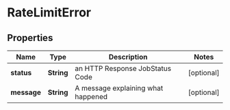 

# RateLimitError


## Properties

Name | Type | Description | Notes
------------ | ------------- | ------------- | -------------
**status** | **String** | an HTTP Response JobStatus Code |  [optional]
**message** | **String** | A message explaining what happened |  [optional]



